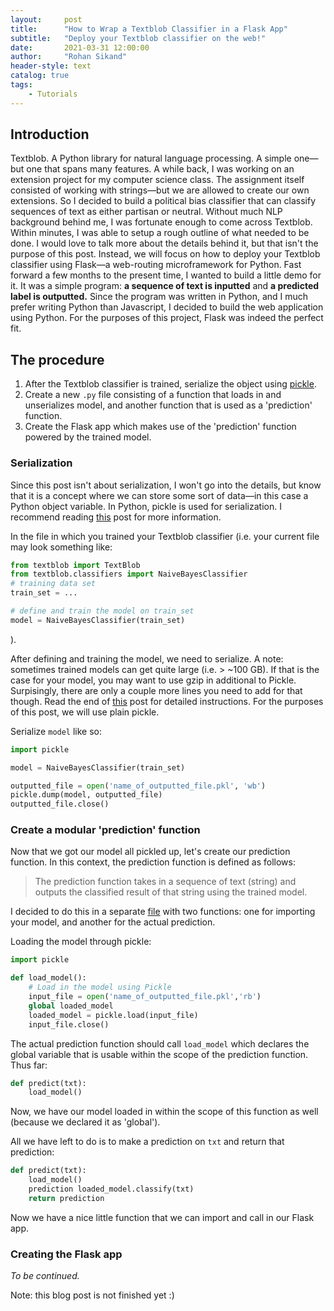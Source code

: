 ```yaml
---
layout:     post
title:      "How to Wrap a Textblob Classifier in a Flask App"
subtitle:   "Deploy your Textblob classifier on the web!"
date:       2021-03-31 12:00:00
author:     "Rohan Sikand"
header-style: text 
catalog: true
tags:
    - Tutorials
---
```


## Introduction

Textblob. A Python library for natural language processing. A simple one—but one that spans many features. A while back, I was working on an extension project for my computer science class. The assignment itself consisted of working with strings—but we are allowed to create our own extensions. So I decided to build a political bias classifier that can classify sequences of text as either partisan or neutral. Without much NLP background behind me, I was fortunate enough to come across Textblob. Within minutes, I was able to setup a rough outline of what needed to be done. I would love to talk more about the details behind it, but that isn't the purpose of this post. Instead, we will focus on how to deploy your Textblob classifier using Flask—a web-routing microframework for Python. Fast forward a few months to the present time, I wanted to build a little demo for it. It was a simple program: **a sequence of text is inputted** and **a predicted label is outputted.** Since the program was written in Python, and I much prefer writing Python than Javascript, I decided to build the web application using Python. For the purposes of this project, Flask was indeed the perfect fit. 

## The procedure

1. After the Textblob classifier is trained, serialize the object using [pickle](https://docs.python.org/3/library/pickle.html). 
2. Create a new `.py` file consisting of a function that loads in and unserializes model, and another function that is used as a 'prediction' function. 
3. Create the Flask app which makes use of the 'prediction' function powered by the trained model. 

### Serialization

Since this post isn't about serialization, I won't go into the details, but know that it is a concept where we can store some sort of data—in this case a Python object variable. In Python, pickle is used for serialization. I recommend reading [this](https://www.datacamp.com/community/tutorials/pickle-python-tutorial) post for more information. 

In the file in which you trained your Textblob classifier (i.e. your current file may look something like: 

```python
from textblob import TextBlob
from textblob.classifiers import NaiveBayesClassifier
# training data set 
train_set = ...

# define and train the model on train_set
model = NaiveBayesClassifier(train_set) 
```

). 

After defining and training the model, we need to serialize. A note: sometimes trained models can get quite large (i.e. > ~100 GB). If that is the case for your model, you may want to use gzip in additional to Pickle. Surpisingly, there are only a couple more lines you need to add for that though. Read the end of [this](https://www.datacamp.com/community/tutorials/pickle-python-tutorial) post for detailed instructions. For the purposes of this post, we will use plain pickle. 

Serialize `model` like so: 

```python
import pickle 

model = NaiveBayesClassifier(train_set) 

outputted_file = open('name_of_outputted_file.pkl', 'wb')
pickle.dump(model, outputted_file)
outputted_file.close()
```

### Create a modular 'prediction' function

Now that we got our model all pickled up, let's create our prediction function. In this context, the prediction function is defined as follows: 

> The prediction function takes in a sequence of text (string) and outputs the classified result of that string using the trained model.

I decided to do this in a separate [file](https://github.com/rosikand/political-bias-classifier/blob/main/pred.py) with two functions: one for importing your model, and another for the actual prediction. 

Loading the model through pickle:

```python
import pickle

def load_model():
	# Load in the model using Pickle 
	input_file = open('name_of_outputted_file.pkl','rb')
	global loaded_model
	loaded_model = pickle.load(input_file)
	input_file.close()
```

The actual prediction function should call `load_model` which declares the global variable that is usable within the scope of the prediction function. Thus far: 

```python
def predict(txt):
	load_model()
```

Now, we have our model loaded in within the scope of this function as well (because we declared it as 'global'). 

All we have left to do is to make a prediction on `txt` and return that prediction: 

```python
def predict(txt):
	load_model()
	prediction loaded_model.classify(txt)
	return prediction 
```

Now we have a nice little function that we can import and call in our Flask app. 

### Creating the Flask app

*To be continued.* 

Note: this blog post is not finished yet :)
